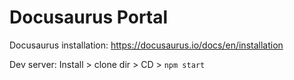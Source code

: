 # Docusaurus Portal

Docusaurus installation: https://docusaurus.io/docs/en/installation

Dev server: Install > clone dir > CD > `npm start` 
